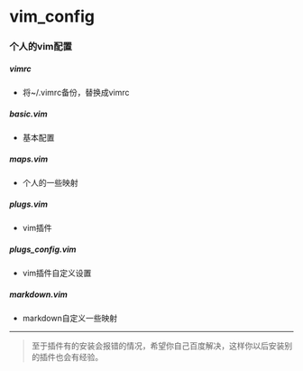 # vim_config
### 个人的vim配置

##### vimrc
+ 	将~/.vimrc备份，替换成vimrc

##### basic.vim
+	基本配置

##### maps.vim
+	个人的一些映射

##### plugs.vim
+	vim插件

##### plugs_config.vim
+	vim插件自定义设置

##### markdown.vim
+	markdown自定义一些映射

---

> 至于插件有的安装会报错的情况，希望你自己百度解决，这样你以后安装别的插件也会有经验。
